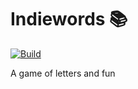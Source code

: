# Indiewords :books:

[![Build](https://github.com/JefGreen/indiewords/actions/workflows/main.yml/badge.svg?style=flat)](https://github.com/JefGreen/indiewords)

A game of letters and fun

